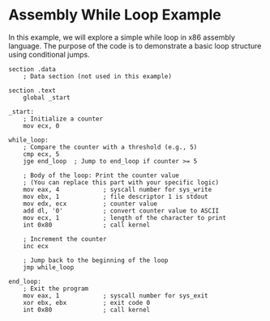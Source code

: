 # Assembly While Loop Example

In this example, we will explore a simple while loop in x86 assembly language. The purpose of the code is to demonstrate a basic loop structure using conditional jumps.

```assembly
section .data
    ; Data section (not used in this example)

section .text
    global _start

_start:
    ; Initialize a counter
    mov ecx, 0

while_loop:
    ; Compare the counter with a threshold (e.g., 5)
    cmp ecx, 5
    jge end_loop  ; Jump to end_loop if counter >= 5

    ; Body of the loop: Print the counter value
    ; (You can replace this part with your specific logic)
    mov eax, 4            ; syscall number for sys_write
    mov ebx, 1            ; file descriptor 1 is stdout
    mov edx, ecx          ; counter value
    add dl, '0'           ; convert counter value to ASCII
    mov ecx, 1            ; length of the character to print
    int 0x80              ; call kernel

    ; Increment the counter
    inc ecx

    ; Jump back to the beginning of the loop
    jmp while_loop

end_loop:
    ; Exit the program
    mov eax, 1            ; syscall number for sys_exit
    xor ebx, ebx          ; exit code 0
    int 0x80              ; call kernel
